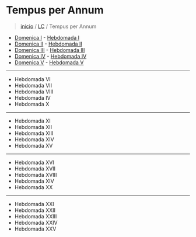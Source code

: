 # Tempus per Annum

> [inicio](../README.md) / [LC](../LC.md) / Tempus per Annum

- [Domenica I](./annum/LD01.md) - [Hebdomada I](./annum/LH01.md)
- [Domenica II](./annum/LD02.md) -  [Hebdomada II](./annum/LH02.md)
- [Domenica III](./annum/LD03.md) - [Hebdomada III](./annum/LH03.md)
- [Domenica IV](./annum/LD04.md) - [Hebdomada IV](./annum/LH04.md)
- [Domenica V](./annum/LD05.md) - [Hebdomada V](./annum/LH05.md)

----

- Hebdomada VI
- Hebdomada VII
- Hebdomada VIII
- Hebdomada IV
- Hebdomada X

----

- Hebdomada XI
- Hebdomada XII
- Hebdomada XIII
- Hebdomada XIV
- Hebdomada XV

----

- Hebdomada XVI
- Hebdomada XVII
- Hebdomada XVIII
- Hebdomada XIV
- Hebdomada XX

----

- Hebdomada XXI
- Hebdomada XXII
- Hebdomada XXIII
- Hebdomada XXIV
- Hebdomada XXV